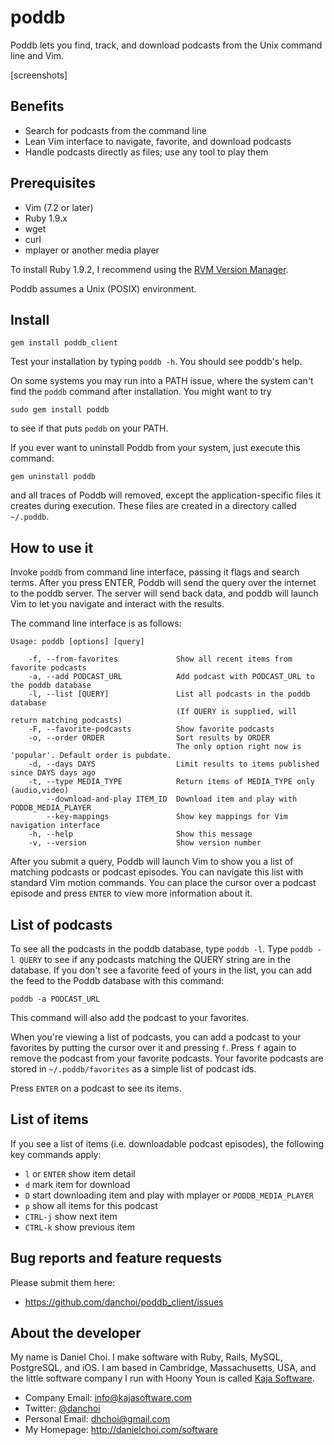 # poddb

Poddb lets you find, track, and download podcasts from the Unix command line and Vim.

[screenshots]


## Benefits

* Search for podcasts from the command line
* Lean Vim interface to navigate, favorite, and download podcasts
* Handle podcasts directly as files; use any tool to play them


## Prerequisites

* Vim (7.2 or later)
* Ruby 1.9.x
* wget
* curl
* mplayer or another media player

To install Ruby 1.9.2, I recommend using the [RVM Version Manager][rvm].

[rvm]:http://rvm.beginrescueend.com

Poddb assumes a Unix (POSIX) environment.


## Install

    gem install poddb_client

Test your installation by typing `poddb -h`. You should see poddb's help.

On some systems you may run into a PATH issue, where the system can't find the
`poddb` command after installation. You might want to try 

    sudo gem install poddb

to see if that puts `poddb` on your PATH.

If you ever want to uninstall Poddb from your system, just execute this command:

    gem uninstall poddb

and all traces of Poddb will removed, except the application-specific files it
creates during execution. These files are created in a directory called `~/.poddb`.


## How to use it

Invoke `poddb` from command line interface, passing it flags and search terms.
After you press ENTER, Poddb will send the query over the internet to the poddb
server. The server will send back data, and poddb will launch Vim to let you
navigate and interact with the results.

The command line interface is as follows:

    Usage: poddb [options] [query]

        -f, --from-favorites             Show all recent items from favorite podcasts
        -a, --add PODCAST_URL            Add podcast with PODCAST_URL to the poddb database
        -l, --list [QUERY]               List all podcasts in the poddb database
                                         (If QUERY is supplied, will return matching podcasts)
        -F, --favorite-podcasts          Show favorite podcasts
        -o, --order ORDER                Sort results by ORDER
                                         The only option right now is 'popular'. Default order is pubdate.
        -d, --days DAYS                  Limit results to items published since DAYS days ago
        -t, --type MEDIA_TYPE            Return items of MEDIA_TYPE only (audio,video)
            --download-and-play ITEM_ID  Download item and play with PODDB_MEDIA_PLAYER
            --key-mappings               Show key mappings for Vim navigation interface
        -h, --help                       Show this message
        -v, --version                    Show version number

After you submit a query, Poddb will launch Vim to show you a list of matching
podcasts or podcast episodes. You can navigate this list with standard Vim
motion commands. You can place the cursor over a podcast episode and press
`ENTER` to view more information about it. 


## List of podcasts 

To see all the podcasts in the poddb database, type `poddb -l`. Type `poddb -l
QUERY` to see if any podcasts matching the QUERY string are in the database. If
you don't see a favorite feed of yours in the list, you can add the feed to the
Poddb database with this command:

    poddb -a PODCAST_URL

This command will also add the podcast to your favorites.

When you're viewing a list of podcasts, you can add a podcast to your favorites
by putting the cursor over it and pressing `f`. Press `f` again to remove the
podcast from your favorite podcasts.  Your favorite podcasts are stored in
`~/.poddb/favorites` as a simple list of podcast ids.

Press `ENTER` on a podcast to see its items.


## List of items 

If you see a list of items (i.e. downloadable podcast episodes), the following
key commands apply:

* `l` or `ENTER` show item detail
* `d` mark item for download
* `D` start downloading item and play with mplayer or `PODDB_MEDIA_PLAYER` 
* `p` show all items for this podcast 
* `CTRL-j` show next item
* `CTRL-k` show previous item



## Bug reports and feature requests

Please submit them here:

* <https://github.com/danchoi/poddb_client/issues>


## About the developer

My name is Daniel Choi. I make software with Ruby, Rails, MySQL, PostgreSQL,
and iOS. I am based in Cambridge, Massachusetts, USA, and the little software
company I run with Hoony Youn is called [Kaja
Software](http://kajasoftware.com). 

* Company Email: info@kajasoftware.com
* Twitter: [@danchoi][twitter] 
* Personal Email: dhchoi@gmail.com  
* My Homepage: <http://danielchoi.com/software>

[twitter]:http://twitter.com/#!/danchoi




